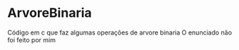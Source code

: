 # ArvoreBinaria
Código em c que faz algumas operações de arvore binaria
O enunciado não foi feito por mim
